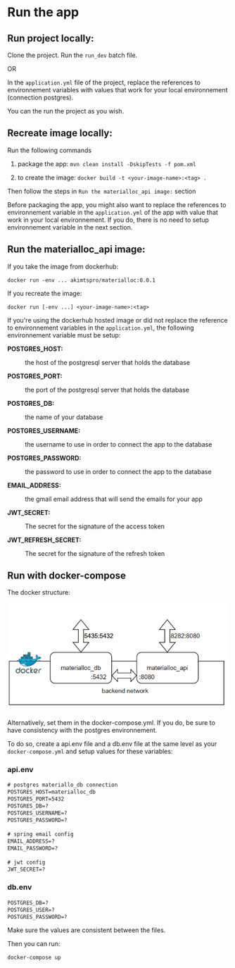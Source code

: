 # Run the app

## Run project locally:

Clone the project.
Run the `run_dev` batch file.

OR

In the `application.yml` file of the project, replace the references to 
environnement variables with values that work for your local environnement (connection postgres).

You can the run the project as you wish.

## Recreate image locally:



Run the following commands

1) package the app: `mvn clean install -DskipTests -f pom.xml`

2) to create the image: `docker build -t <your-image-name>:<tag> .`

Then follow the steps in `Run the materialloc_api image:` section

Before packaging the app, you might also want to replace the references to environnement variable
in the `application.yml` of the app with value that work in your local environnement.
If you do, there is no need to setup environnement variable in the next section.

## Run the materialloc_api image:

If you take the image from dockerhub:

    docker run -env ... akimtspro/materialloc:0.0.1

If you recreate the image:

    docker run [-env ...] <your-image-name>:<tag>

If you're using the dockerhub hosted image or did not replace the reference to environnement variables in the `application.yml`, the following environnement variable must be setup:
<dl>
    <dt>
        <p><strong>POSTGRES_HOST:</strong></p>
    </dt>
    <dd>
        <p>the host of the postgresql server that holds the database</p>        
    </dd>
    <dt>
        <p><strong>POSTGRES_PORT:</strong></p>
    </dt>
    <dd>
        <p>the port of the postgresql server that holds the database</p>        
    </dd>
    <dt>
        <p><strong>POSTGRES_DB:</strong></p>
    </dt>
    <dd>
        <p>the name of your database</p>        
    </dd>
    <dt>
        <p><strong>POSTGRES_USERNAME:</strong></p>
    </dt>
    <dd>
        <p>the username to use in order to connect the app to the database</p>        
    </dd>
    <dt>
        <p><strong>POSTGRES_PASSWORD:</strong></p>
    </dt>
    <dd>
        <p>the password to use in order to connect the app to the database</p>        
    </dd>
    <dt>
        <p><strong>EMAIL_ADDRESS:</strong></p>
    </dt>
    <dd>
        <p>the gmail email address that will send the emails for your app</p>        
    </dd>
    <dt>
        <p><strong>JWT_SECRET:</strong></p>
    </dt>
    <dd>
        <p>The secret for the signature of the access token</p>        
    </dd>
    <dt>
        <p><strong>JWT_REFRESH_SECRET:</strong></p>
    </dt>
    <dd>
        <p>The secret for the signature of the refresh token</p>        
    </dd>
</dl>

## Run with docker-compose

The docker structure:

![alt text](materialloc_stuct.PNG)

Alternatively, set them in the docker-compose.yml. If you do, be sure to have consistency with the postgres environnement.</br>

To do so, create a api.env file and a db.env file at the same level as your `docker-compose.yml` and setup values for these variables:

### api.env

    # postgres materiallo_db connection
    POSTGRES_HOST=materialloc_db
    POSTGRES_PORT=5432
    POSTGRES_DB=?
    POSTGRES_USERNAME=?
    POSTGRES_PASSWORD=?
    
    # spring email config
    EMAIL_ADDRESS=?
    EMAIL_PASSWORD=?
    
    # jwt config
    JWT_SECRET=?

### db.env

    POSTGRES_DB=?
    POSTGRES_USER=?
    POSTGRES_PASSWORD=?

Make sure the values are consistent between the files.

Then you can run:
    
    docker-compose up
